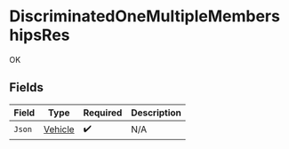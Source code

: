 # DiscriminatedOneMultipleMembershipsRes

OK


## Fields

| Field                                     | Type                                      | Required                                  | Description                               |
| ----------------------------------------- | ----------------------------------------- | ----------------------------------------- | ----------------------------------------- |
| `Json`                                    | [Vehicle](../../Models/Shared/Vehicle.md) | :heavy_check_mark:                        | N/A                                       |